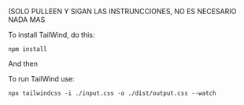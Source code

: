 (SOLO PULLEEN Y SIGAN LAS INSTRUNCCIONES, NO ES NECESARIO NADA MAS


To install TailWind, do this:
```
npm install
```
And then

To run TailWind use:

```
npx tailwindcss -i ./input.css -o ./dist/output.css --watch
```
